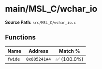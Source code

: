 # main/MSL_C/wchar_io

**Source Path:** `src/MSL_C/wchar_io.c`

## Functions

| Name | Address | Match % |
|------|---------|---------|
| `fwide` | `0x805241A4` | :white_check_mark: (100.0%) |